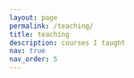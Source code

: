 ```yaml
---
layout: page
permalink: /teaching/
title: teaching
description: courses I taught
nav: true
nav_order: 5
---
```

